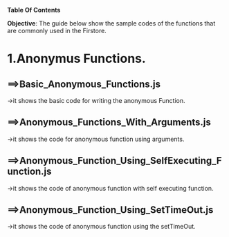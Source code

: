 
**Table Of Contents**

**Objective**: The guide below show the sample codes of the functions that are commonly used in the Firstore. 

# 1.Anonymus Functions.
## ==>Basic_Anonymous_Functions.js
   ->it shows the basic code for writing the anonymous Function.
## ==>Anonymous_Functions_With_Arguments.js
   ->it shows the code for anonymous function using arguments.
## ==>Anonymous_Function_Using_SelfExecuting_Function.js
   ->it shows the code of anonymous function with self executing function.
## ==>Anonymous_Function_Using_SetTimeOut.js
   ->it shows the code of anonymous function using the setTimeOut.





